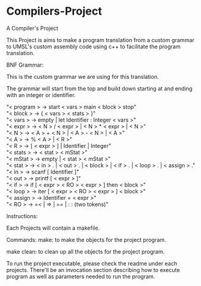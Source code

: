# Compilers-Project
A Compiler's Project

This Project is aims to make a program translation from a custom grammar to UMSL's custom assembly code using c++ to facilitate the program translation.


BNF Grammar:

  This is the custom grammar we are using for this translation. 
  
  The grammar will start from the top and build down starting at <program> and ending with an integer or identifier.

"<&nbsp;program&nbsp;>  ->      start <&nbsp;vars&nbsp;> main <&nbsp;block&nbsp;> stop" <br />
"<&nbsp;block&nbsp;>    ->      { <&nbsp;vars&nbsp;> <&nbsp;stats&nbsp;> }" <br />
"<&nbsp;vars&nbsp;>     ->      empty | let Identifier :  Integer    <&nbsp;vars&nbsp;>" <br />
"<&nbsp;expr&nbsp;>     ->      <&nbsp;N&nbsp;> / <&nbsp;expr&nbsp;>  | <&nbsp;N&nbsp;> * <&nbsp;expr&nbsp;> | <&nbsp;N&nbsp;>" <br />
"<&nbsp;N&nbsp;>        ->      <&nbsp;A&nbsp;> + <&nbsp;N&nbsp;> | <&nbsp;A&nbsp;> - <&nbsp;N&nbsp;> | <&nbsp;A&nbsp;>" <br />
"<&nbsp;A&nbsp;>        ->      % <&nbsp;A&nbsp;> |  <&nbsp;R&nbsp;>" <br />
"<&nbsp;R&nbsp;>        ->      [ <&nbsp;expr&nbsp;> ] | Identifier | Integer" <br />
"<&nbsp;stats&nbsp;>    ->      <&nbsp;stat&nbsp;>  <&nbsp;mStat&nbsp;>" <br />
"<&nbsp;mStat&nbsp;>    ->      empty |  <&nbsp;stat&nbsp;>  <&nbsp;mStat&nbsp;>" <br />
"<&nbsp;stat&nbsp;>     ->      <&nbsp;in&nbsp;> .  | <&nbsp;out&nbsp;> .  | <&nbsp;block&nbsp;> | <&nbsp;if&nbsp;> .  | <&nbsp;loop&nbsp;> .  | <&nbsp;assign&nbsp;> ." <br />
"<&nbsp;in&nbsp;>       ->      scanf [ Identifier ]" <br />
"<&nbsp;out&nbsp;>      ->      printf [ <&nbsp;expr&nbsp;> ]" <br />
"<&nbsp;if&nbsp;>       ->      if [ <&nbsp;expr&nbsp;> <&nbsp;RO&nbsp;> <&nbsp;expr&nbsp;> ] then <&nbsp;block&nbsp;>" <br />
"<&nbsp;loop&nbsp;>     ->      iter [ <&nbsp;expr&nbsp;> <&nbsp;RO&nbsp;> <&nbsp;expr&nbsp;> ]  <&nbsp;block&nbsp;>" <br />
"<&nbsp;assign&nbsp;>   ->      Identifier  = <&nbsp;expr&nbsp;>" <br />
"<&nbsp;RO&nbsp;>       ->      =<  | =>   |  ==  |   :  :  (two tokens)" <br />
  
Instructions:
  
  Each Projects will contain a makefile. 
  
  Commands:
  make: to make the objects for the project program.
  
  make clean: to clean up all the objects for the project program.
  
  To run the project executable, please check the readme under each projects. 
  There'll be an invocation section describing how to execute program as well as parameters needed to run the program.
    
  
  
